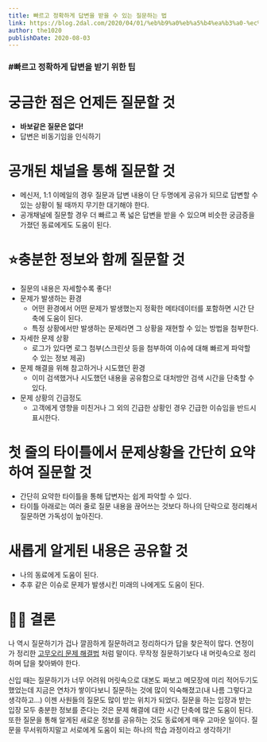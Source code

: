 ```yaml
---
title: 빠르고 정확하게 답변을 받을 수 있는 질문하는 법
link: https://blog.2dal.com/2020/04/01/%eb%b9%a0%eb%a5%b4%ea%b3%a0-%ec%a0%95%ed%99%95%ed%95%98%ea%b2%8c-%eb%8b%b5%eb%b3%80%ec%9d%84-%eb%b0%9b%ec%9d%84-%ec%88%98-%ec%9e%88%eb%8a%94-%ec%a7%88%eb%ac%b8%ed%95%98%eb%8a%94-%eb%b2%95/
author: the1020
publishDate: 2020-08-03
---
```

### #빠르고 정확하게 답변을 받기 위한 팁

#  궁금한 점은 언제든 질문할 것
- **바보같은 질문은 없다!**
- 답변은 비동기임을 인식하기

# 공개된 채널을 통해 질문할 것
- 메신저, 1:1 이메일의 경우 질문과 답변 내용이 단 두명에게 공유가 되므로 답변할 수 있는 상황이 될 때까지 무기한 대기해야 한다.
- 공개채널에 질문할 경우 더 빠르고 폭 넓은 답변을 받을 수 있으며 비슷한 궁금증을 가졌던 동료에게도 도움이 된다.

# ⭐️충분한 정보와 함께 질문할 것
- 질문의 내용은 자세할수록 좋다!
- 문제가 발생하는 환경
    - 어떤 환경에서 어떤 문제가 발생했는지 정확한 메타데이터를 포함하면 시간 단축에 도움이 된다.
    - 특정 상황에서만 발생하는 문제라면 그 상황을 재현할 수 있는 방법을 첨부한다.
- 자세한 문제 상황
    - 로그가 있다면 로그 첨부(스크린샷 등을 첨부하여 이슈에 대해 빠르게 파악할 수 있는 정보 제공)
- 문제 해결을 위해 참고하거나 시도했던 환경
    - 이미 검색했거나 시도했던 내용을 공유함으로 대처방안 검색 시간을 단축할 수 있다.
- 문제 상황의 긴급정도
    - 고객에게 영향을 미친거나 그 외의 긴급한 상황인 경우 긴급한 이슈임을 반드시 표시한다.

# 첫 줄의 타이틀에서 문제상황을 간단히 요약하여 질문할 것
- 간단히 요약한 타이틀을 통해 답변자는 쉽게 파악할 수 있다.
- 타이틀 아래로는 여러 줄로 질문 내용을 끊어쓰는 것보다 하나의 단락으로 정리해서 질문하면 가독성이 높아진다.

# 새롭게 알게된 내용은 공유할 것
- 나의 동료에게 도움이 된다.
- 추후 같은 이슈로 문제가 발생시킨 미래의 나에게도 도움이 된다.

# 👩‍⚖️ 결론
나 역시 질문하기가 겁나 깔끔하게 질문하려고 정리하다가 답을 찾은적이 많다. 연정이가 정리한 [고무오리 문제 해결법](https://wikibook.co.kr/article/rubber-duck-problem-solving/) 처럼 말이다. 무작정 질문하기보다 내 머릿속으로 정리하며 답을 찾아봐야 한다.


신입 때는 질문하기가 너무 어려워 머릿속으로 대본도 짜보고 메모장에 미리 적어두기도 했었는데 지금은 연차가 쌓이다보니 질문하는 것에 많이 익숙해졌고(내 나름 그렇다고 생각하고...) 이젠 사원들의 질문도 많이 받는 위치가 되었다. 질문을 하는 입장과 받는 입장 모두 충분한 정보를 준다는 것은 문제 해결에 대한 시간 단축에 많은 도움이 된다. 또한 질문을 통해 알게된 새로운 정보를 공유하는 것도 동료에게 매우 고마운 일이다. 질문을 무서워하지말고 서로에게 도움이 되는 하나의 학습 과정이라고 생각하기!